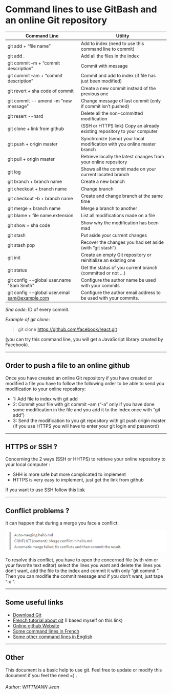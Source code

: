 # Command lines to use GitBash and an online Git repository

Command Line | Utility
------------ | -------------
git add + “file name” | Add to index (need to use this command line to commit)
git add . | Add all the files in the index
git commit –m + “commit description” | Commit with message
git commit –am + “commit description” | Commit and add to index (if file has just been modified)
git revert + sha code of commit | Create a new commit instead of the previous one
git commit -- amend –m “new message” | Change message of last commit (only if commit isn’t pushed)
git resert --hard | Delete all the non-committed modification
git clone  + link from github | (SSH or HTTPS link) Copy an already existing repository to your computer
git push + origin master | Synchronize (send) your local modification with you online master branch
git pull + origin master | Retrieve locally the latest changes from your online repository
git log | Shows all the commit made on your current located branch
git branch + branch name | Create a new branch
git checkout + branch name | Change branch
git checkout –b + branch name | Create and change branch at the same time
git merge + branch name | Merge a branch to another
git blame + file name.extension | List all modifications made on a file
git show + sha code | Show why the modification has been mad
git stash  | Put aside your current changes
git stash pop | Recover the changes you had set aside (with “git stash”)
git init | Create an empty Git repository or reinitialize an existing one
git status | Get the status of you current branch (committed or not …)
git config --global user.name "Sam Smith" | Configure the author name be used with your commits
git config --global user.email sam@example.com | Configure the author email address to be used with your commits.

*Sha code*: ID of every commit.

*Example of git clone*: 
>  git clone https://github.com/facebook/react.git  

(you can try this command line, you will get a JavaScript library created by Facebook).

----
## Order to push a file to an online github
Once you have created an online Git repository if you have created or modified a file you have to follow the following order to be able to send you modification to your online repository: 
* 1: Add file to index with git add
* 2: Commit your file with git commit –am (“-a” only if you have done some modification in the file and you add it to the index once with “git add”)
* 3: Send the modification to you git repository with git push origin master (if you use HTTPS you will have to enter your git login and password)

----
## HTTPS or SSH ?
Concerning the 2 ways (SSH or HHTPS) to retrieve your online repository to your local computer :
* SHH is more safe but more complicated to implement
* HTTPS is very easy to implement, just get the link from github

If you want to use SSH follow this [link](https://help.github.com/articles/connecting-to-github-with-ssh/)

----
## Conflict problems ? 
It can happen that during a merge you face a conflict:

![alt text](https://raw.githubusercontent.com/jeanjeanjeana/EclipseJavaProject/master/imagescreen.png "console screen for conflict")

To resolve this conflict, you have to open the concerned file (with vim or your favorite text editor) select the lines you want and delete the lines you don’t want, add the file to the index and commit it with only “git commit “. Then you can modifie the commit message and if you don’t want, just tape “:x “.

----
## Some useful links
* [Download Git](https://git-for-windows.github.io/)
* [French tutorial about git](https://openclassrooms.com/courses/gerer-son-code-avec-git-et-github/qu-est-ce-que-versionner-son-code) (I based myself on this link)
* [Online github Website](https://github.com/)
* [Some command lines in French](https://gist.github.com/aquelito/8596717)
* [Some other command lines in English](https://confluence.atlassian.com/bitbucketserver/basic-git-commands-776639767.html)

----
## Other
This document is a basic help to use git. Feel free to update or modify this document if you feel the need =) .

###### *Author: WITTMANN Jean*
